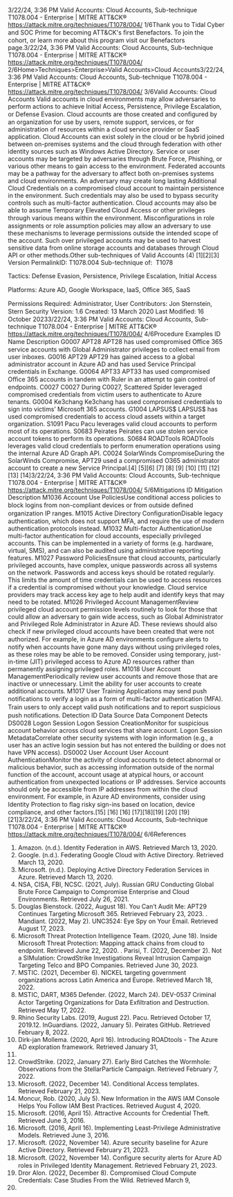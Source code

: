 3/22/24, 3:36 PM Valid Accounts: Cloud Accounts, Sub-technique T1078.004 - Enterprise | MITRE ATT&CK®
https://attack.mitre.org/techniques/T1078/004/ 1/6Thank you to Tidal Cyber and SOC Prime for becoming ATT&CK's ﬁrst Benefactors. To join the cohort, or learn more about this program visit our
Benefactors page.3/22/24, 3:36 PM Valid Accounts: Cloud Accounts, Sub-technique T1078.004 - Enterprise | MITRE ATT&CK®
https://attack.mitre.org/techniques/T1078/004/ 2/6Home>Techniques>Enterprise>Valid Accounts>Cloud Accounts3/22/24, 3:36 PM Valid Accounts: Cloud Accounts, Sub-technique T1078.004 - Enterprise | MITRE ATT&CK®
https://attack.mitre.org/techniques/T1078/004/ 3/6Valid Accounts: Cloud Accounts
Valid accounts in cloud environments may allow adversaries to perform actions to achieve Initial Access, Persistence, Privilege Escalation, or
Defense Evasion. Cloud accounts are those created and conﬁgured by an organization for use by users, remote support, services, or for
administration of resources within a cloud service provider or SaaS application. Cloud Accounts can exist solely in the cloud or be hybrid
joined between on-premises systems and the cloud through federation with other identity sources such as Windows Active Directory. 
Service or user accounts may be targeted by adversaries through Brute Force, Phishing, or various other means to gain access to the
environment. Federated accounts may be a pathway for the adversary to affect both on-premises systems and cloud environments.
An adversary may create long lasting Additional Cloud Credentials on a compromised cloud account to maintain persistence in the
environment. Such credentials may also be used to bypass security controls such as multi-factor authentication.
Cloud accounts may also be able to assume Temporary Elevated Cloud Access or other privileges through various means within the
environment. Misconﬁgurations in role assignments or role assumption policies may allow an adversary to use these mechanisms to
leverage permissions outside the intended scope of the account. Such over privileged accounts may be used to harvest sensitive data from
online storage accounts and databases through Cloud API or other methods.Other sub-techniques of Valid Accounts (4)
[1][2][3]
Version PermalinkID: T1078.004
Sub-technique of:  T1078

Tactics: Defense Evasion, Persistence, Privilege Escalation, Initial Access

Platforms: Azure AD, Google Workspace, IaaS, Oﬃce 365, SaaS

Permissions Required: Administrator, User
Contributors: Jon Sternstein, Stern Security
Version: 1.6
Created: 13 March 2020
Last Modiﬁed: 16 October 20233/22/24, 3:36 PM Valid Accounts: Cloud Accounts, Sub-technique T1078.004 - Enterprise | MITRE ATT&CK®
https://attack.mitre.org/techniques/T1078/004/ 4/6Procedure Examples
ID Name Description
G0007 APT28 APT28 has used compromised Oﬃce 365 service accounts with Global Administrator privileges to
collect email from user inboxes.
G0016 APT29 APT29 has gained access to a global administrator account in Azure AD and has used Service
Principal credentials in Exchange.
G0064 APT33 APT33 has used compromised Oﬃce 365 accounts in tandem with Ruler in an attempt to gain
control of endpoints.
C0027 C0027 During C0027, Scattered Spider leveraged compromised credentials from victim users to authenticate
to Azure tenants.
G0004 Ke3chang Ke3chang has used compromised credentials to sign into victims’ Microsoft 365 accounts.
G1004 LAPSUS$ LAPSUS$ has used compromised credentials to access cloud assets within a target organization.
S1091 Pacu Pacu leverages valid cloud accounts to perform most of its operations.
S0683 Peirates Peirates can use stolen service account tokens to perform its operations.
S0684 ROADTools ROADTools leverages valid cloud credentials to perform enumeration operations using the internal
Azure AD Graph API.
C0024 SolarWinds
CompromiseDuring the SolarWinds Compromise, APT29 used a compromised O365 administrator account to
create a new Service Principal.[4]
[5][6]
[7]
[8]
[9]
[10]
[11]
[12]
[13]
[14]3/22/24, 3:36 PM Valid Accounts: Cloud Accounts, Sub-technique T1078.004 - Enterprise | MITRE ATT&CK®
https://attack.mitre.org/techniques/T1078/004/ 5/6Mitigations
ID Mitigation Description
M1036 Account Use
PoliciesUse conditional access policies to block logins from non-compliant devices or from outside deﬁned
organization IP ranges.
M1015 Active Directory
ConﬁgurationDisable legacy authentication, which does not support MFA, and require the use of modern
authentication protocols instead.
M1032 Multi-factor
AuthenticationUse multi-factor authentication for cloud accounts, especially privileged accounts. This can be
implemented in a variety of forms (e.g. hardware, virtual, SMS), and can also be audited using
administrative reporting features.
M1027 Password
PoliciesEnsure that cloud accounts, particularly privileged accounts, have complex, unique passwords across all
systems on the network. Passwords and access keys should be rotated regularly. This limits the amount
of time credentials can be used to access resources if a credential is compromised without your
knowledge. Cloud service providers may track access key age to help audit and identify keys that may
need to be rotated.
M1026 Privileged
Account
ManagementReview privileged cloud account permission levels routinely to look for those that could allow an
adversary to gain wide access, such as Global Administrator and Privileged Role Administrator in Azure
AD. These reviews should also check if new privileged cloud accounts have been created that
were not authorized. For example, in Azure AD environments conﬁgure alerts to notify when accounts
have gone many days without using privileged roles, as these roles may be able to be removed.
Consider using temporary, just-in-time (JIT) privileged access to Azure AD resources rather than
permanently assigning privileged roles.
M1018 User Account
ManagementPeriodically review user accounts and remove those that are inactive or unnecessary. Limit the ability for
user accounts to create additional accounts.
M1017 User Training Applications may send push notiﬁcations to verify a login as a form of multi-factor authentication (MFA).
Train users to only accept valid push notiﬁcations and to report suspicious push notiﬁcations.
Detection
ID Data Source Data Component Detects
DS0028 Logon Session Logon Session
CreationMonitor for suspicious account behavior across cloud services that share account.
Logon Session
MetadataCorrelate other security systems with login information (e.g., a user has an active login
session but has not entered the building or does not have VPN access).
DS0002 User Account User Account
AuthenticationMonitor the activity of cloud accounts to detect abnormal or malicious behavior, such as
accessing information outside of the normal function of the account, account usage at
atypical hours, or account authentication from unexpected locations or IP addresses.
Service accounts should only be accessible from IP addresses from within the cloud
environment. For example, in Azure AD environments, consider using Identity
Protection to ﬂag risky sign-ins based on location, device compliance, and other factors.[15]
[16]
[16]
[17][18][19]
[20]
[19]
[21]3/22/24, 3:36 PM Valid Accounts: Cloud Accounts, Sub-technique T1078.004 - Enterprise | MITRE ATT&CK®
https://attack.mitre.org/techniques/T1078/004/ 6/6References
1. Amazon. (n.d.). Identity Federation in AWS. Retrieved March
13, 2020.
2. Google. (n.d.). Federating Google Cloud with Active Directory.
Retrieved March 13, 2020.
3. Microsoft. (n.d.). Deploying Active Directory Federation
Services in Azure. Retrieved March 13, 2020.
4. NSA, CISA, FBI, NCSC. (2021, July). Russian GRU Conducting
Global Brute Force Campaign to Compromise Enterprise and
Cloud Environments. Retrieved July 26, 2021.
5. Douglas Bienstock. (2022, August 18). You Can’t Audit Me:
APT29 Continues Targeting Microsoft 365. Retrieved February
23, 2023.
. Mandiant. (2022, May 2). UNC3524: Eye Spy on Your Email.
Retrieved August 17, 2023.
7. Microsoft Threat Protection Intelligence Team. (2020, June
18). Inside Microsoft Threat Protection: Mapping attack
chains from cloud to endpoint. Retrieved June 22, 2020.
. Parisi, T. (2022, December 2). Not a SIMulation: CrowdStrike
Investigations Reveal Intrusion Campaign Targeting Telco and
BPO Companies. Retrieved June 30, 2023.
9. MSTIC. (2021, December 6). NICKEL targeting government
organizations across Latin America and Europe. Retrieved
March 18, 2022.
10. MSTIC, DART, M365 Defender. (2022, March 24). DEV-0537
Criminal Actor Targeting Organizations for Data Exﬁltration
and Destruction. Retrieved May 17, 2022.
11. Rhino Security Labs. (2019, August 22). Pacu. Retrieved
October 17, 2019.12. InGuardians. (2022, January 5). Peirates GitHub. Retrieved
February 8, 2022.
13. Dirk-jan Mollema. (2020, April 16). Introducing ROADtools -
The Azure AD exploration framework. Retrieved January 31,
2022.
14. CrowdStrike. (2022, January 27). Early Bird Catches the
Wormhole: Observations from the StellarParticle Campaign.
Retrieved February 7, 2022.
15. Microsoft. (2022, December 14). Conditional Access
templates. Retrieved February 21, 2023.
1. Moncur, Rob. (2020, July 5). New Information in the AWS IAM
Console Helps You Follow IAM Best Practices. Retrieved
August 4, 2020.
17. Microsoft. (2016, April 15). Attractive Accounts for Credential
Theft. Retrieved June 3, 2016.
1. Microsoft. (2016, April 16). Implementing Least-Privilege
Administrative Models. Retrieved June 3, 2016.
19. Microsoft. (2022, November 14). Azure security baseline for
Azure Active Directory. Retrieved February 21, 2023.
20. Microsoft. (2022, November 14). Conﬁgure security alerts for
Azure AD roles in Privileged Identity Management. Retrieved
February 21, 2023.
21. Dror Alon. (2022, December 8). Compromised Cloud Compute
Credentials: Case Studies From the Wild. Retrieved March 9,
2023.